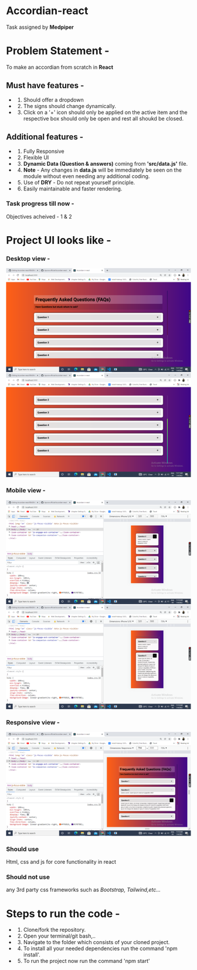 # Accordian-react
Task assigned by **Medpiper**

# Problem Statement -
To make an accordian from scratch in **React**

## Must have features - 
  - 1. Should offer a dropdown
  - 2. The signs should change dynamically.
  - 3. Click on a '+' icon should only be applied on the active item and the respective box should only be open and rest all shoukd be closed.

## Additional features -
  - 1. Fully Responsive
  - 2. Flexible UI
  - 3. **Dynamic Data (Question & answers)** coming from **'src/data.js'** file.
  - 4. **Note** - Any changes in **data.js** will be immediately be seen on the module without even needing any additional coding.
  - 5. Use of **DRY** - Do not repeat yourself principle.
  - 6. Easily maintainable and faster rendering.

### Task progress till now -
Objectives acheived - 1 & 2

# Project UI looks like - 

### Desktop view -

![output 1](https://github.com/Apurva-official/Accordian-react/blob/main/Screenshots/Screenshot%20(313).png) 
![output 2](https://github.com/Apurva-official/Accordian-react/blob/main/Screenshots/Screenshot%20(314).png) 

### Mobile view -

![output 3](https://github.com/Apurva-official/Accordian-react/blob/main/Screenshots/Screenshot%20(315).png) 
![output 4](https://github.com/Apurva-official/Accordian-react/blob/main/Screenshots/Screenshot%20(316).png)  

### Responsive view -
![output 5](https://github.com/Apurva-official/Accordian-react/blob/main/Screenshots/Screenshot%20(317).png) 

### Should use 
Html, css and js for core functionality in react

### **Should not** use 
any 3rd party css frameworks such as _Bootstrap, Tailwind,etc..._

# Steps to run the code -

- 1. Clone/fork the repository.
- 2. Open your terminal/git bash,..
- 3. Navigate to the folder which consists of your cloned project.
- 4. To install all your needed dependencies run the command 'npm install'.
- 5. To run the project now run the command 'npm start'  
